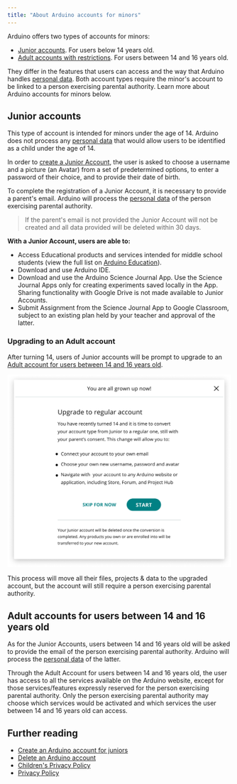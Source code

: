 ```yaml
---
title: "About Arduino accounts for minors"
---
```


Arduino offers two types of accounts for minors:

* [Junior accounts](#Junior-accounts). For users below 14 years old.
* [Adult accounts with restrictions](#Adult-accounts). For users between 14 and 16 years old.

They differ in the features that users can access and the way that Arduino handles [personal data](https://www.arduino.cc/en/privacy-policy/children-privacy-policy). Both account types require the minor's account to be linked to a person exercising parental authority. Learn more about Arduino accounts for minors below.

<h2 id="Junior-accounts"></h2>

## Junior accounts

This type of account is intended for minors under the age of 14. Arduino does not process any [personal data](https://www.arduino.cc/en/privacy-policy/children-privacy-policy) that would allow users to be identified as a child under the age of 14.

In order to [create a Junior Account](https://support.arduino.cc/hc/en-us/articles/360022234360-Create-an-Arduino-account-for-juniors#junior-request), the user is asked to choose a username and a picture (an Avatar) from a set of predetermined options, to enter a password of their choice, and to provide their date of birth.

To complete the registration of a Junior Account, it is necessary to provide a parent's email. Arduino will process the [personal data](https://www.arduino.cc/en/privacy-policy/children-privacy-policy) of the person exercising parental authority.

> If the parent's email is not provided the Junior Account will not be created and all data provided will be deleted within 30 days.

**With a Junior Account, users are able to:**

* Access Educational products and services intended for middle school students (view the full list on [Arduino Education](https://www.arduino.cc/education)).
* Download and use Arduino IDE.
* Download and use the Arduino Science Journal App. Use the Science Journal Apps only for creating experiments saved locally in the App. Sharing functionality with Google Drive is not made available to Junior Accounts.
* Submit Assignment from the Science Journal App to Google Classroom, subject to an existing plan held by your teacher and approval of the latter.

### Upgrading to an Adult account

After turning 14, users of Junior accounts will be prompt to upgrade to an <a href="#Adult-accounts">Adult account for users between 14 and 16 years old</a>.

![Upgrading to regular account pop-up](img/Upgrade_to_regular_account.png)

This process will move all their files, projects & data to the upgraded account, but the account will still require a person exercising parental authority.

<h2 id="Adult-accounts"></h2>

## Adult accounts for users between 14 and 16 years old

As for the Junior Accounts, users between 14 and 16 years old will be asked to provide the email of the person exercising parental authority. Arduino will process the [personal data](https://www.arduino.cc/en/privacy-policy/children-privacy-policy) of the latter.

Through the Adult Account for users between 14 and 16 years old, the user has access to all the services available on the Arduino website, except for those services/features expressly reserved for the person exercising parental authority. Only the person exercising parental authority may choose which services would be activated and which services the user between 14 and 16 years old can access.

## Further reading

* [Create an Arduino account for juniors](https://support.arduino.cc/hc/en-us/articles/360022234360-Create-an-Arduino-account-for-juniors#junior-request)
* [Delete an Arduino account](https://support.arduino.cc/hc/en-us/articles/360017090920)
* [Children's Privacy Policy](https://www.arduino.cc/en/privacy-policy/children-privacy-policy)
* [Privacy Policy](https://www.arduino.cc/en/privacy-policy)
